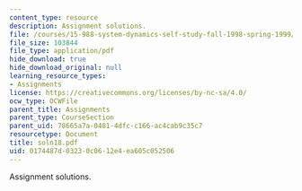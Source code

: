 ```yaml
---
content_type: resource
description: Assignment solutions.
file: /courses/15-988-system-dynamics-self-study-fall-1998-spring-1999/0174487d03230c0612e4ea605c052506_soln18.pdf
file_size: 103844
file_type: application/pdf
hide_download: true
hide_download_original: null
learning_resource_types:
- Assignments
license: https://creativecommons.org/licenses/by-nc-sa/4.0/
ocw_type: OCWFile
parent_title: Assignments
parent_type: CourseSection
parent_uid: 78665a7a-0481-4dfc-c166-ac4cab9c35c7
resourcetype: Document
title: soln18.pdf
uid: 0174487d-0323-0c06-12e4-ea605c052506
---
```

Assignment solutions.